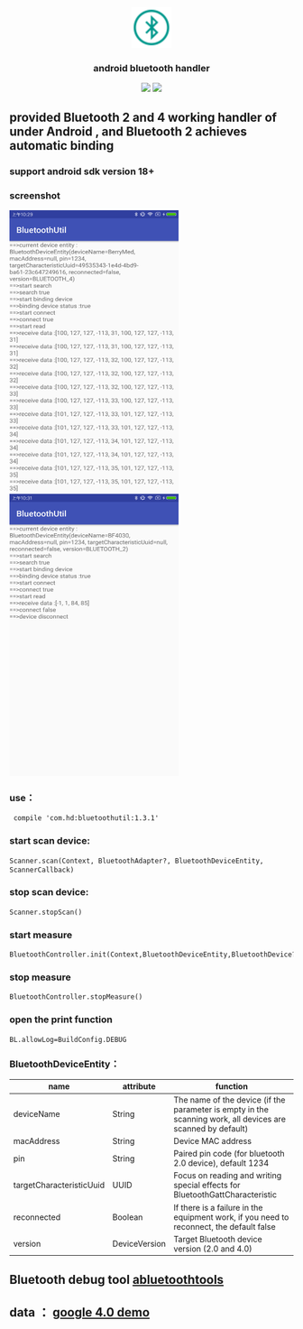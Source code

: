 <p align="center">
	<img width="72" height="72" src="art/icon.png"/>
</p>
<h3 align="center">android bluetooth handler </h3>
<p align="center">
<a href="https://raw.githubusercontent.com/HelloHuDi/android-bluetooth-handler/master/abluetoothtools/release/app-release.apk" target="_blank"><img src="https://img.shields.io/badge/release-v1.3.1-blue.svg"></img></a>
<a href="https://raw.githubusercontent.com/HelloHuDi/android-bluetooth-handler/master/abluetoothtools/release/app-release.apk" target="_blank"><img src="https://img.shields.io/badge/demo-v1.3.1-blue.svg"></img></a>
</p>

## provided Bluetooth 2 and 4 working handler of under Android , and Bluetooth 2 achieves automatic binding

### support android sdk version 18+

### screenshot

<img src="art/bluetooth4.png" width="300px" height="500px"/> <img src="art/bluetooth2.png" width="300px" height="500px"/>

### use：

```
 compile 'com.hd:bluetoothutil:1.3.1'
```

### start scan device:

```
Scanner.scan(Context, BluetoothAdapter?, BluetoothDeviceEntity, ScannerCallback)
```

### stop scan device:

```
Scanner.stopScan()
```

### start measure

```
BluetoothController.init(Context,BluetoothDeviceEntity,BluetoothDevice?,MeasureProgressCallback).startMeasure()
```

### stop measure

```
BluetoothController.stopMeasure()
```

### open the print function

```
BL.allowLog=BuildConfig.DEBUG
```

### BluetoothDeviceEntity：

name                      | attribute   | function
-------------------------|-------|----
deviceName               | String  | The name of the device (if the parameter is empty in the scanning work, all devices are scanned by default)
macAddress               | String   | Device MAC address
pin                      | String   | Paired pin code (for bluetooth 2.0 device), default 1234
targetCharacteristicUuid | UUID   | Focus on reading and writing special effects for BluetoothGattCharacteristic
reconnected              | Boolean   | If there is a failure in the equipment work, if you need to reconnect, the default false
version                  | DeviceVersion   |Target Bluetooth device version (2.0 and 4.0) 

## Bluetooth debug tool [abluetoothtools](https://github.com/HelloHuDi/android-bluetooth-handler/tree/master/abluetoothtools)

## data ： [google 4.0 demo](https://github.com/googlesamples/android-BluetoothLeGatt)
